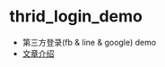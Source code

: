 # thrid_login_demo
- 第三方登录(fb &amp; line &amp; google) demo
- [文章介绍](https://zhengzeqin.netlify.app/2022/09/11/line-google-facebook-flutter-ios-%E7%AC%AC%E4%B8%89%E6%96%B9%E7%99%BB%E5%BD%95/)
